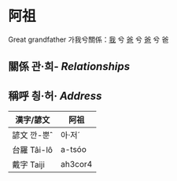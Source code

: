 # 阿祖
Great grandfather
가我兮關係：[我](member1.md) 兮 [爸](member2.md) 兮 [爸](member8.md) 兮 爸

## 關係 관·희- _Relationships_

## 稱呼 칑·허· _Address_

漢字/諺文 | 阿祖
--- | ---
諺文 깐-뿐ˆ | 아·저ˊ
台羅 Tâi-lô | a-tsóo
戴字 Taiji | ah3cor4


